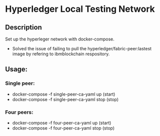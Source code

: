 # Hyperledger Local Testing Network

## Description
Set up the hyperleger network with docker-compose.
- Solved the issue of failing to pull the hyperledger/fabric-peer:lastest image by refering to ibmblockchain respository.

## Usage:
### Single peer:
- docker-compose -f single-peer-ca-yaml up  (start)
- docker-compose -f single-peer-ca-yaml stop (stop)

### Four peers:
- docker-compose -f four-peer-ca-yaml up  (start)
- docker-compose -f four-peer-ca-yaml stop (stop)

